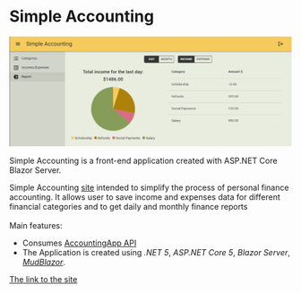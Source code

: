 # Simple Accounting

<p align="center">
<img src="sitescreenshot.png" alt="Shell-operator logo" />
</p>

Simple Accounting is a front-end application created with ASP.NET Core Blazor Server.

Simple Accounting [site](https://simpleaccounting.azurewebsites.net) intended to simplify the process of personal finance accounting.
It allows user to save income and expenses data for different financial categories and to get daily and monthly finance reports
<br />
<br />
Main features:
* Consumes [AccountingApp API](https://github.com/NikitaRemizov/AccountingApp) 
* The Application is created using *.NET 5*,  *ASP<span>.NET</span> Core 5*, *Blazor Server*, *[MudBlazor](https://www.nuget.org/packages/MudBlazor/)*.

[The link to the site](https://simpleaccounting.azurewebsites.net)
